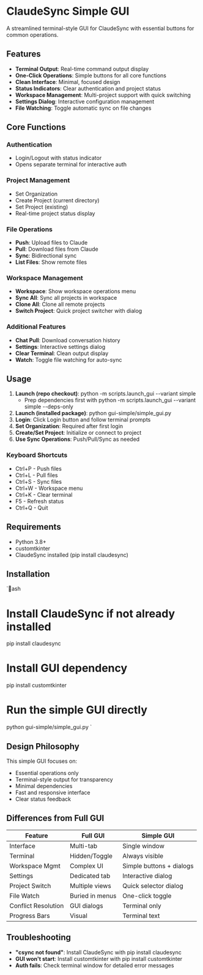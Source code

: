 # ClaudeSync Simple GUI

A streamlined terminal-style GUI for ClaudeSync with essential buttons for common operations.

## Features

- **Terminal Output**: Real-time command output display
- **One-Click Operations**: Simple buttons for all core functions
- **Clean Interface**: Minimal, focused design
- **Status Indicators**: Clear authentication and project status
- **Workspace Management**: Multi-project support with quick switching
- **Settings Dialog**: Interactive configuration management
- **File Watching**: Toggle automatic sync on file changes

## Core Functions

### Authentication
- Login/Logout with status indicator
- Opens separate terminal for interactive auth

### Project Management  
- Set Organization
- Create Project (current directory)
- Set Project (existing)
- Real-time project status display

### File Operations
- **Push**: Upload files to Claude
- **Pull**: Download files from Claude  
- **Sync**: Bidirectional sync
- **List Files**: Show remote files

### Workspace Management
- **Workspace**: Show workspace operations menu
- **Sync All**: Sync all projects in workspace
- **Clone All**: Clone all remote projects
- **Switch Project**: Quick project switcher with dialog

### Additional Features
- **Chat Pull**: Download conversation history
- **Settings**: Interactive settings dialog
- **Clear Terminal**: Clean output display
- **Watch**: Toggle file watching for auto-sync

## Usage

1. **Launch (repo checkout)**: python -m scripts.launch_gui --variant simple
   - Prep dependencies first with python -m scripts.launch_gui --variant simple --deps-only
2. **Launch (installed package)**: python gui-simple/simple_gui.py
3. **Login**: Click Login button and follow terminal prompts
4. **Set Organization**: Required after first login
5. **Create/Set Project**: Initialize or connect to project
6. **Use Sync Operations**: Push/Pull/Sync as needed

### Keyboard Shortcuts

- Ctrl+P - Push files
- Ctrl+L - Pull files  
- Ctrl+S - Sync files
- Ctrl+W - Workspace menu
- Ctrl+K - Clear terminal
- F5 - Refresh status
- Ctrl+Q - Quit

## Requirements

- Python 3.8+
- customtkinter
- ClaudeSync installed (pip install claudesync)

## Installation

`ash
# Install ClaudeSync if not already installed
pip install claudesync

# Install GUI dependency
pip install customtkinter

# Run the simple GUI directly
python gui-simple/simple_gui.py
`

## Design Philosophy

This simple GUI focuses on:
- Essential operations only
- Terminal-style output for transparency
- Minimal dependencies
- Fast and responsive interface
- Clear status feedback

## Differences from Full GUI

| Feature | Full GUI | Simple GUI |
|---------|----------|------------|
| Interface | Multi-tab | Single window |
| Terminal | Hidden/Toggle | Always visible |
| Workspace Mgmt | Complex UI | Simple buttons + dialogs |
| Settings | Dedicated tab | Interactive dialog |
| Project Switch | Multiple views | Quick selector dialog |
| File Watch | Buried in menus | One-click toggle |
| Conflict Resolution | GUI dialogs | Terminal only |
| Progress Bars | Visual | Terminal text |

## Troubleshooting

- **"csync not found"**: Install ClaudeSync with pip install claudesync
- **GUI won't start**: Install customtkinter with pip install customtkinter
- **Auth fails**: Check terminal window for detailed error messages
